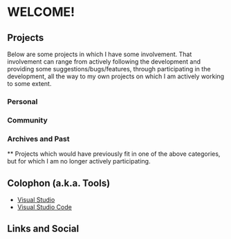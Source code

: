 # WELCOME!




## Projects
Below are some projects in which I have some involvement. That involvement can range from actively following the development and providing some suggestions/bugs/features, through participating in the development, all the way to my own projects on which I am actively working to some extent.

### Personal


### Community


### Archives and Past
** Projects which would have previously fit in one of the above categories, but for which I am no longer actively participating.


## Colophon (a.k.a. Tools)
* [Visual Studio][VS Full]
* [Visual Studio Code][VS Code]





## Links and Social



<!-- Link references -->
[VS Full]: https://www.visualstudio.com
[VS Code]: https://code.visualstudio.com


